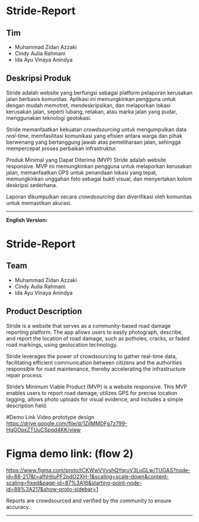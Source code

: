 
# Stride-Report

## Tim

* Muhammad Zidan Azzaki
* Cindy Aulia Rahmani
* Ida Ayu Vinaya Anindya

## Deskripsi Produk

Stride adalah website yang berfungsi sebagai platform pelaporan kerusakan jalan berbasis komunitas. Aplikasi ini memungkinkan pengguna untuk dengan mudah memotret, mendeskripsikan, dan melaporkan lokasi kerusakan jalan, seperti lubang, retakan, atau marka jalan yang pudar, menggunakan teknologi geolokasi.

Stride memanfaatkan kekuatan *crowdsourcing* untuk mengumpulkan data *real-time*, memfasilitasi komunikasi yang efisien antara warga dan pihak berwenang yang bertanggung jawab atas pemeliharaan jalan, sehingga mempercepat proses perbaikan infrastruktur.

Produk Minimal yang Dapat Diterima (MVP) Stride adalah website responsive. MVP ini memungkinkan pengguna untuk melaporkan kerusakan jalan, memanfaatkan GPS untuk penandaan lokasi yang tepat, memungkinkan unggahan foto sebagai bukti visual, dan menyertakan kolom deskripsi sederhana.

Laporan dikumpulkan secara *crowdsourcing* dan diverifikasi oleh komunitas untuk memastikan akurasi.

---

**English Version:**

# Stride-Report

## Team

* Muhammad Zidan Azzaki
* Cindy Aulia Rahmani
* Ida Ayu Vinaya Anindya

## Product Description

Stride is a website that serves as a community-based road damage reporting platform. The app allows users to easily photograph, describe, and report the location of road damage, such as potholes, cracks, or faded road markings, using geolocation technology.

Stride leverages the power of crowdsourcing to gather real-time data, facilitating efficient communication between citizens and the authorities responsible for road maintenance, thereby accelerating the infrastructure repair process.

Stride’s Minimum Viable Product (MVP) is a website responsive. This MVP enables users to report road damage, utilizes GPS for precise location tagging, allows photo uploads for visual evidence, and includes a simple description field.


#Demo Link Video prototype design
https://drive.google.com/file/d/1ZiIMMDFg7z799-HgGOpxZTUuCSpgd4KK/view


# Figma demo link: (flow 2)
https://www.figma.com/proto/tCKWwVVyshQYqruV3LuGLw/TUGAS?node-id=88-217&t=afhHjIuPF2pdO2XH-1&scaling=scale-down&content-scaling=fixed&page-id=87%3A16&starting-point-node-id=88%3A217&show-proto-sidebar=1

Reports are crowdsourced and verified by the community to ensure accuracy.

---
